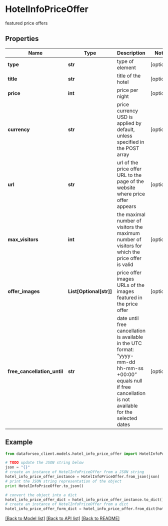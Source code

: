 # HotelInfoPriceOffer

featured price offers

## Properties

Name | Type | Description | Notes
------------ | ------------- | ------------- | -------------
**type** | **str** | type of element | [optional] 
**title** | **str** | title of the hotel | [optional] 
**price** | **int** | price per night | [optional] 
**currency** | **str** | price currency USD is applied by default, unless specified in the POST array | [optional] 
**url** | **str** | url of the price offer URL to the page of the website where price offer appears | [optional] 
**max_visitors** | **int** | the maximal number of visitors the maximum number of visitors for which the price offer is valid | [optional] 
**offer_images** | **List[Optional[str]]** | price offer images URLs of the images featured in the price offer | [optional] 
**free_cancellation_until** | **str** | date until free cancellation is available in the UTC format: “yyyy-mm-dd hh-mm-ss +00:00” equals null if free cancellation is not available for the selected dates | [optional] 

## Example

```python
from dataforseo_client.models.hotel_info_price_offer import HotelInfoPriceOffer

# TODO update the JSON string below
json = "{}"
# create an instance of HotelInfoPriceOffer from a JSON string
hotel_info_price_offer_instance = HotelInfoPriceOffer.from_json(json)
# print the JSON string representation of the object
print HotelInfoPriceOffer.to_json()

# convert the object into a dict
hotel_info_price_offer_dict = hotel_info_price_offer_instance.to_dict()
# create an instance of HotelInfoPriceOffer from a dict
hotel_info_price_offer_form_dict = hotel_info_price_offer.from_dict(hotel_info_price_offer_dict)
```
[[Back to Model list]](../README.md#documentation-for-models) [[Back to API list]](../README.md#documentation-for-api-endpoints) [[Back to README]](../README.md)


